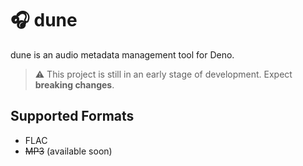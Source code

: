 # 🎧 dune 

dune is an audio metadata management tool for Deno.

> :warning: This project is still in an early stage of development. Expect **breaking changes**.

## Supported Formats
- FLAC
- ~~MP3~~ (available soon)
